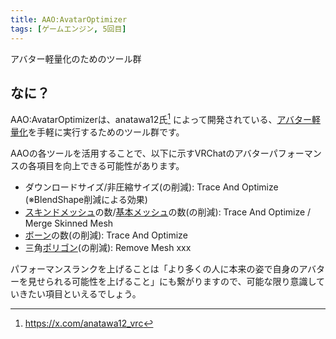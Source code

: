 ```yaml
---
title: AAO:AvatarOptimizer
tags: [ゲームエンジン, 5回目]
---
```


アバター軽量化のためのツール群

## なに？

AAO:AvatarOptimizerは、anatawa12氏[^1] によって開発されている、[アバター軽量化](../あ行/アバターの軽量化)を手軽に実行するためのツール群です。

AAOの各ツールを活用することで、以下に示すVRChatのアバターパフォーマンスの各項目を向上できる可能性があります。

- ダウンロードサイズ/非圧縮サイズ(の削減): Trace And Optimize (※BlendShape削減による効果)
- [スキンドメッシュ](../STU/SkinnedMeshRenderer)の数/[基本メッシュ](../MNO/MeshRenderer)の数(の削減): Trace And Optimize / Merge Skinned Mesh
- [ボーン](../ABC/Bone)の数(の削減): Trace And Optimize
- 三角[ポリゴン](../PQR/Polygon)(の削減): Remove Mesh xxx

パフォーマンスランクを上げることは「より多くの人に本来の姿で自身のアバターを見せられる可能性を上げること」にも繋がりますので、可能な限り意識していきたい項目といえるでしょう。

[^1]: https://x.com/anatawa12_vrc
